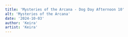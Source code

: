 ```yaml
---
title: 'Mysteries of the Arcana - Dog Day Afternoon 10'
alt: 'Mysteries of the Arcana'
date: '2024-10-03'
author: 'Keira'
artist: 'Keira'
---
```

